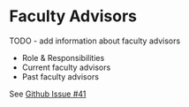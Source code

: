 # Faculty Advisors

TODO - add information about faculty advisors
- Role & Responsibilities
- Current faculty advisors
- Past faculty advisors

See [Github Issue #41](https://github.com/rcos/rcos-handbook/issues/41)